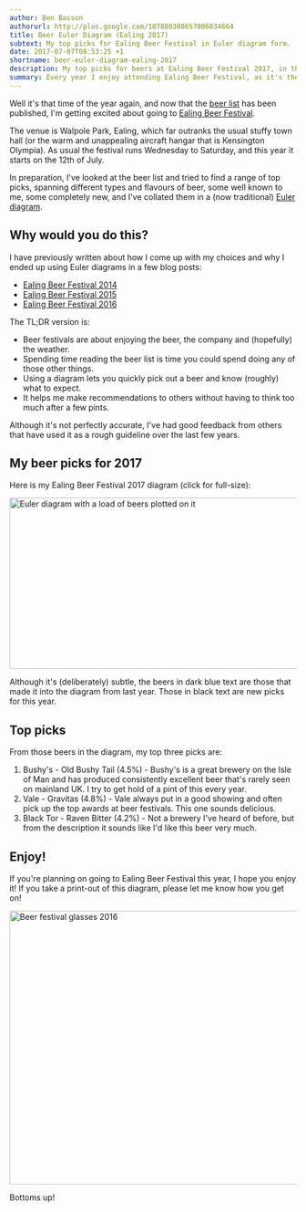 ```yaml
---
author: Ben Basson
authorurl: http://plus.google.com/107880308657806834664
title: Beer Euler Diagram (Ealing 2017)
subtext: My top picks for Ealing Beer Festival in Euler diagram form.
date: 2017-07-07T08:53:25 +1
shortname: beer-euler-diagram-ealing-2017
description: My top picks for beers at Ealing Beer Festival 2017, in the form of a Beer Euler Diagram. 
summary: Every year I enjoy attending Ealing Beer Festival, as it's the easily the best of the main London beer festivals. This post contains my top picks from this year's beer list, in Beer Euler Diagram Form.
---
```


Well it's that time of the year again, and now that the [beer list][1] has been published, I'm getting excited about going to [Ealing Beer Festival][2].

The venue is Walpole Park, Ealing, which far outranks the usual stuffy town hall (or the warm and unappealing aircraft hangar that is Kensington Olympia). As usual the festival runs Wednesday to Saturday, and this year it starts on the 12th of July.

In preparation, I've looked at the beer list and tried to find a range of top picks, spanning different types and flavours of beer, some well known to me, some completely new, and I've collated them in a (now traditional) [Euler diagram][3].

Why would you do this?
----------------------

I have previously written about how I come up with my choices and why I ended up using Euler diagrams in a few blog posts:

* [Ealing Beer Festival 2014][4]
* [Ealing Beer Festival 2015][5]
* [Ealing Beer Festival 2016][6]

The TL;DR version is:

- Beer festivals are about enjoying the beer, the company and (hopefully) the weather.
- Spending time reading the beer list is time you could spend doing any of those other things.
- Using a diagram lets you quickly pick out a beer and know (roughly) what to expect.
- It helps me make recommendations to others without having to think too much after a few pints.
 
Although it's not perfectly accurate, I've had good feedback from others that have used it as a rough guideline over the last few years.

My beer picks for 2017
----------------------

Here is my Ealing Beer Festival 2017 diagram (click for full-size):

<a href="/images/blog/ealing-beer-euler-2017.png" target="_blank" markdown="1">
  <img src="/images/blog/ealing-beer-euler-2017.png" width="600" height="300" markdown="1" alt="Euler diagram with a load of beers plotted on it">
</a>

Although it's (deliberately) subtle, the beers in dark blue text are those that made it into the diagram from last year. Those in black text are new picks for this year.

Top picks
---------

From those beers in the diagram, my top three picks are:

1. Bushy's - Old Bushy Tail (4.5%) - Bushy's is a great brewery on the Isle of Man and has produced consistently excellent beer that's rarely seen on mainland UK. I try to get hold of a pint of this every year.
2. Vale - Gravitas (4.8%) - Vale always put in a good showing and often pick up the top awards at beer festivals. This one sounds delicious.
3. Black Tor - Raven Bitter (4.2%) - Not a brewery I've heard of before, but from the description it sounds like I'd like this beer very much.

Enjoy!
------

If you're planning on going to Ealing Beer Festival this year, I hope you enjoy it! If you take a print-out of this diagram, please let me know how you get on!

<img src="/images/blog/cheers2.jpg" width="600" height="480" markdown="1" alt="Beer festival glasses 2016">

Bottoms up!

[1]: /docs/blog/ealing-beer-list-2017.pdf
[2]: http://www.ealingbeerfestival.org.uk/
[3]: https://en.wikipedia.org/wiki/Euler_diagram
[4]: /blog/beer-euler-diagram-ealing-2014
[5]: /blog/beer-euler-diagram-ealing-2015
[6]: /blog/beer-euler-diagram-ealing-2016
